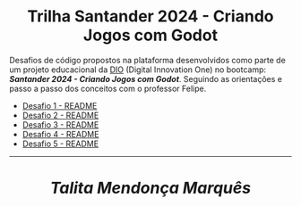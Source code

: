 # <div align="center"> Trilha Santander 2024 - Criando Jogos com Godot </div>

Desafios de código propostos na plataforma desenvolvidos como parte de um projeto educacional da [DIO](https://www.dio.me/sign-up?ref=13JYL0Y2AV) (Digital Innovation One) no bootcamp: **_Santander 2024 - Criando Jogos com Godot_**. Seguindo as orientações e passo a passo dos conceitos com o professor Felipe.
<br>
- [Desafio 1 - README](https://github.com/skyzinha-chan/Colocando-sua-Logica-para-Jogo-com-JavaScript/blob/main/Verificando%20Disponibilidade%20de%20Item%20no%20Inventario/README.md)
- [Desafio 2 - README](https://github.com/skyzinha-chan/Colocando-sua-Logica-para-Jogo-com-JavaScript/blob/main/A%20Escolha%20da%20Classe%20%C3%89pica/README.md)
- [Desafio 3 - README](https://github.com/skyzinha-chan/Colocando-sua-Logica-para-Jogo-com-JavaScript/blob/main/O%20Julgamento%20do%20Guerreiro/README.md)
- [Desafio 4 - README](https://github.com/skyzinha-chan/Colocando-sua-Logica-para-Jogo-com-JavaScript/blob/main/Criando%20um%20Sistema%20de%20Vota%C3%A7%C3%A3o%20de%20Mapa/README.md)
- [Desafio 5 - README](https://github.com/skyzinha-chan/Colocando-sua-Logica-para-Jogo-com-JavaScript/blob/main/Comprar%20ou%20Fazer%20Eco/README.md)

***
# <div align="center"> **_Talita Mendonça Marquês_** </div>
